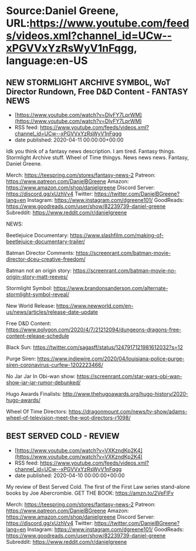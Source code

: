 # Source:Daniel Greene, URL:https://www.youtube.com/feeds/videos.xml?channel_id=UCw--xPGVVxYzRsWyV1nFqgg, language:en-US

## NEW STORMLIGHT ARCHIVE SYMBOL, WoT Director Rundown, Free D&D Content - FANTASY NEWS
 - [https://www.youtube.com/watch?v=DlyFY7LprWM](https://www.youtube.com/watch?v=DlyFY7LprWM)
 - RSS feed: https://www.youtube.com/feeds/videos.xml?channel_id=UCw--xPGVVxYzRsWyV1nFqgg
 - date published: 2020-04-11 00:00:00+00:00

Idk you think of a fantasy news description. I am tired. Fantasy things. Stormlight Archive stuff. Wheel of Time thingys. News news news. Fantasy, Daniel Greene. 

Merch: https://teespring.com/stores/fantasy-news-2
Patreon: https://www.patreon.com/DanielBGreene
Amazon: https://www.amazon.com/shop/danielgreene
Discord Server: https://discord.gg/xUzhVv4
Twitter: https://twitter.com/DanielBGreene?lang=en
Instagram: https://www.instagram.com/dgreene101/
GoodReads: https://www.goodreads.com/user/show/82239739-daniel-greene
Subreddit: https://www.reddit.com/r/danielgreene

NEWS: 

Beetlejuice Documentary: https://www.slashfilm.com/making-of-beetlejuice-documentary-trailer/

Batman Director Comments: https://screenrant.com/batman-movie-director-dceu-creative-freedom/

Batman not an origin story: https://screenrant.com/batman-movie-no-origin-story-matt-reeves/

Stormlight Symbol: https://www.brandonsanderson.com/alternate-stormlight-symbol-reveal/

New World Release: https://www.newworld.com/en-us/news/articles/release-date-update

Free D&D Content: https://www.polygon.com/2020/4/7/21212094/dungeons-dragons-free-content-release-schedule

Black Sun: https://twitter.com/sagasff/status/1247917121981612032?s=12

Purge Siren: https://www.indiewire.com/2020/04/louisiana-police-purge-siren-coronavirus-curfew-1202223466/

No Jar Jar In Obi-wan show: https://screenrant.com/star-wars-obi-wan-show-jar-jar-rumor-debunked/

Hugo Awards Finalists: http://www.thehugoawards.org/hugo-history/2020-hugo-awards/

Wheel Of Time Directors: https://dragonmount.com/news/tv-show/adams-wheel-of-television-meet-the-wot-directors-r1098/

## BEST SERVED COLD - REVIEW
 - [https://www.youtube.com/watch?v=VXKzndKp2K4](https://www.youtube.com/watch?v=VXKzndKp2K4)
 - RSS feed: https://www.youtube.com/feeds/videos.xml?channel_id=UCw--xPGVVxYzRsWyV1nFqgg
 - date published: 2020-04-10 00:00:00+00:00

My review of Best Served Cold. The first of the First Law series stand-alone books by Joe Abercrombie.
GET THE BOOK: https://amzn.to/2VeFIFv

Merch: https://teespring.com/stores/fantasy-news-2
Patreon: https://www.patreon.com/DanielBGreene
Amazon: https://www.amazon.com/shop/danielgreene
Discord Server: https://discord.gg/xUzhVv4
Twitter: https://twitter.com/DanielBGreene?lang=en
Instagram: https://www.instagram.com/dgreene101/
GoodReads: https://www.goodreads.com/user/show/82239739-daniel-greene
Subreddit: https://www.reddit.com/r/danielgreene

